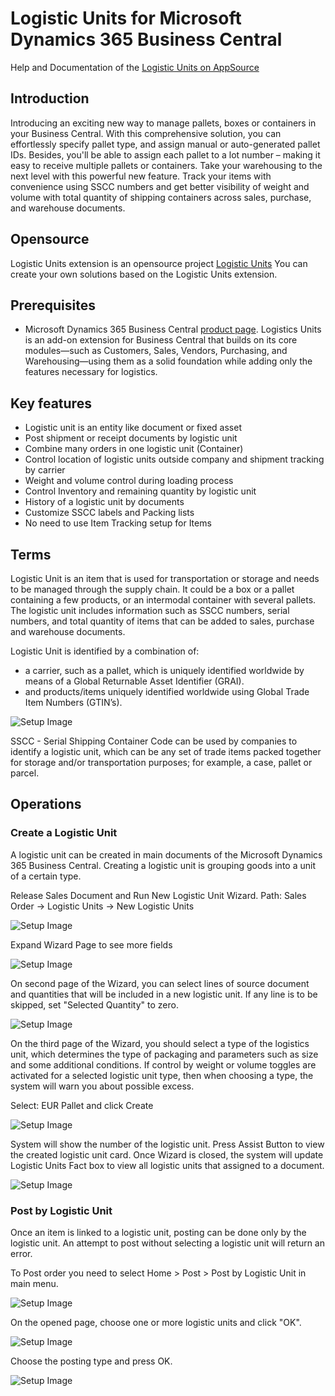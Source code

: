 # Logistic Units for Microsoft Dynamics 365 Business Central

Help and Documentation of the [Logistic Units on AppSource](https://appsource.microsoft.com/en-us/product/dynamics-365-business-central/PUBID.extensionsforcelimited1647259189111%7CAID.logisticunits%7CPAPPID.c383b772-f29f-4c05-b1ac-7801c76750af?tab=Overview)

## Introduction

Introducing an exciting new way to manage pallets, boxes or containers in your Business Central. With this comprehensive solution, you can effortlessly specify pallet type, and assign manual or auto-generated pallet IDs. Besides, you'll be able to assign each pallet to a lot number – making it easy to receive multiple pallets or containers.
Take your warehousing to the next level with this powerful new feature. Track your items with convenience using SSCC numbers and get better visibility of weight and volume with total quantity of shipping containers across sales, purchase, and warehouse documents.

## Opensource

Logistic Units extension is an opensource project [Logistic Units](https://github.com/Extensions-lab/logistic-units)
You can create your own solutions based on the Logistic Units extension.

## Prerequisites

- Microsoft Dynamics 365 Business Central [product page](https://www.microsoft.com/en-us/dynamics-365/products/business-central). Logistics Units is an add-on extension for Business Central that builds on its core modules—such as Customers, Sales, Vendors, Purchasing, and Warehousing—using them as a solid foundation while adding only the features necessary for logistics.

## Key features

- Logistic unit is an entity like document or fixed asset
- Post shipment or receipt documents by logistic unit
- Combine many orders in one logistic unit (Container)
- Control location of logistic units outside company and shipment tracking by carrier
- Weight and volume control during loading process
- Control Inventory and remaining quantity by logistic unit
- History of a logistic unit by documents
- Customize SSCC labels and Packing lists
- No need to use Item Tracking setup for Items

## Terms

Logistic Unit is an item that is used for transportation or storage and needs to be managed through the supply chain. It could be a box or a pallet containing a few products, or an intermodal container with several pallets. The logistic unit includes information such as SSCC numbers, serial numbers, and total quantity of items that can be added to sales, purchase and warehouse documents.

Logistic Unit is identified by a combination of:

- a carrier, such as a pallet, which is uniquely identified worldwide by means of a Global Returnable Asset Identifier (GRAI).
- and products/items uniquely identified worldwide using Global Trade Item Numbers (GTIN’s).

![Setup Image](resources/logisticunit/pics/logisticunit.png)

SSCC - Serial Shipping Container Code can be used by companies to identify a logistic unit, which can be any set of trade items packed together for storage and/or transportation purposes; for example, a case, pallet or parcel.

## Operations

### Create a Logistic Unit

A logistic unit can be created in main documents of the Microsoft Dynamics 365 Business Central. Creating a logistic unit is grouping goods into a unit of a certain type.

Release Sales Document and Run New Logistic Unit Wizard. Path: Sales Order -> Logistic Units -> New Logistic Units

![Setup Image](resources/logisticunit/pics/logisticunit2.png)

Expand Wizard Page to see more fields

![Setup Image](resources/logisticunit/pics/logisticunit3.png)

On second page of the Wizard, you can select lines of source document and quantities that will be included in a new logistic unit.
If any line is to be skipped, set "Selected Quantity" to zero.

![Setup Image](resources/logisticunit/pics/logisticunit4.png)

On the third page of the Wizard, you should select a type of the logistics unit, which determines the type of packaging and parameters such as size and some additional conditions.
If control by weight or volume toggles are activated for a selected logistic unit type, then when choosing a type, the system will warn you about possible excess.

Select: EUR Pallet and click Create

![Setup Image](resources/logisticunit/pics/logisticunit5.png)

System will show the number of the logistic unit. Press Assist Button to view the created logistic unit card.
Once Wizard is closed, the system will update Logistic Units Fact box to view all logistic units that assigned to a document.

![Setup Image](resources/logisticunit/pics/logisticunit6.png)

### Post by Logistic Unit

Once an item is linked to a logistic unit, posting can be done only by the logistic unit.
An attempt to post without selecting a logistic unit will return an error.

To Post order you need to select Home > Post > Post by Logistic Unit in main menu.

![Setup Image](resources/logisticunit/pics/logisticunit7.png)

On the opened page, choose one or more logistic units and click "OK".

![Setup Image](resources/logisticunit/pics/logisticunit9.png)

Choose the posting type and press OK.

![Setup Image](resources/logisticunit/pics/logisticunit10.png)
